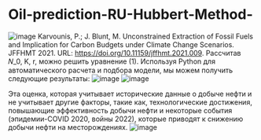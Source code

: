 # Oil-prediction-RU-Hubbert-Method-
![image](https://github.com/OLDCPT/Oil-prediction-RU-Hubbert-Method-/assets/138907558/7cfd3a94-3766-4192-83f3-33ea96bda2f5)
Karvounis, P.; J. Blunt, M. Unconstrained Extraction of Fossil Fuels and Implication for Carbon Budgets under Climate Change Scenarios. JFFHMT 2021. URL: https://doi.org/10.11159/jffhmt.2021.009. 
Рассчитав 𝑁_0, K, r, можно решить уравнение (1). Используя Python для автоматического расчета и подбора модели, мы можем получить следующие результаты:
![image](https://github.com/OLDCPT/Oil-prediction-RU-Hubbert-Method-/assets/138907558/705b0390-1499-44a1-9420-e68aa218d2ed)
![image](https://github.com/OLDCPT/Oil-prediction-RU-Hubbert-Method-/assets/138907558/6c7ad6eb-a604-484a-a0c2-e9328a9bbb3c)

Эта оценка, которая учитывает исторические данные о добыче нефти и не учитывает другие факторы, такие как, технологические достижения, повышающие эффективность добычи нефти и некоторые события (эпидемии-COVID 2020, войны 2022), которые приводят к снижению добычи нефти на месторождениях.
![image](https://github.com/OLDCPT/Oil-prediction-RU-Hubbert-Method-/assets/138907558/8f6a5f9e-7bd7-4d52-949a-116b32c13f17)
